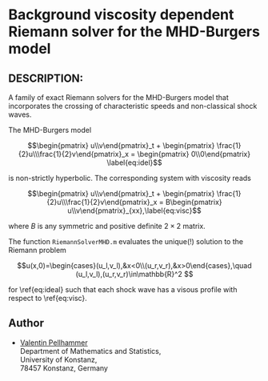 # Background viscosity dependent Riemann solver for the MHD-Burgers model


## DESCRIPTION:
A family of exact Riemann solvers for the MHD-Burgers model that incorporates the crossing of characteristic speeds and non-classical shock waves.

The MHD-Burgers model
```math
\begin{pmatrix} u\\v\end{pmatrix}_t + \begin{pmatrix} \frac{1}{2}u\\\frac{1}{2}v\end{pmatrix}_x = \begin{pmatrix} 0\\0\end{pmatrix} \label{eq:idel}
```
is non-strictly hyperbolic. The corresponding system with viscosity reads

```math
\begin{pmatrix} u\\v\end{pmatrix}_t + \begin{pmatrix} \frac{1}{2}u\\\frac{1}{2}v\end{pmatrix}_x = B\begin{pmatrix} u\\v\end{pmatrix}_{xx},\label{eq:visc}
```
where $B$ is any symmetric and positive definite $2\times 2$ matrix.

The function `RiemannSolverMHD.m` evaluates the unique(!) solution to the Riemann problem
```math
u(x,0)=\begin{cases}(u_l,v_l),&x<0\\(u_r,v_r),&x>0\end{cases},\quad (u_l,v_l),(u_r,v_r)\in\mathbb{R}^2

```
for \ref{eq:ideal} such that each shock wave has a visous profile with respect to \ref{eq:visc}.

## Author
+ [Valentin Pellhammer](http://www.math.uni-konstanz.de/~pellhammer/)  
 Department of Mathematics and Statistics,  
 University of Konstanz,  
 78457 Konstanz, Germany

